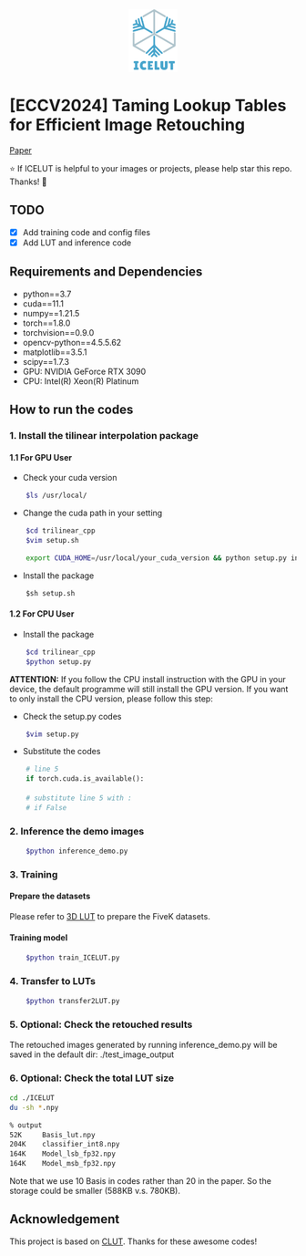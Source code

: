 <p align="center">
  <img src="ICELUT/ICELUT_logo.png" height=110>
</p>

#  [ECCV2024] Taming Lookup Tables for Efficient Image Retouching

[Paper](https://arxiv.org/pdf/2403.19238.pdf)

:star: If ICELUT is helpful to your images or projects, please help star this repo. Thanks! :hugs: 

## TODO
- [x] Add training code and config files
- [x] Add LUT and inference code
## Requirements and Dependencies
+ python==3.7
+ cuda==11.1
+ numpy==1.21.5
+ torch==1.8.0
+ torchvision==0.9.0
+ opencv-python==4.5.5.62
+ matplotlib==3.5.1
+ scipy==1.7.3
+ GPU: NVIDIA GeForce RTX 3090
+ CPU: Intel(R) Xeon(R) Platinum 

## How to run the codes

### 1. Install the tilinear interpolation package

#### 1.1 For GPU User
+ Check your cuda version
```bash
    $ls /usr/local/
```
+ Change the cuda path in your setting
```bash
    $cd trilinear_cpp
    $vim setup.sh
```
```bash
    export CUDA_HOME=/usr/local/your_cuda_version && python setup.py install
```
+ Install the package
```python
    $sh setup.sh
```
#### 1.2 For CPU User

+ Install the package
```bash
    $cd trilinear_cpp
    $python setup.py
```
**ATTENTION:** If you follow the CPU install instruction with the GPU in your device, the default programme will still install the GPU version. If you want to only install the CPU version, please follow this step:
+ Check the setup.py codes
```bash
    $vim setup.py
```

+ Substitute the codes
```python
    # line 5
    if torch.cuda.is_available():

    # substitute line 5 with :
    # if False
```

### 2. Inference the demo images
```bash
    $python inference_demo.py
```

### 3. Training 
#### Prepare the datasets
Please refer to [3D LUT](https://github.com/HuiZeng/Image-Adaptive-3DLUT) to prepare the FiveK datasets.
#### Training model
```bash
    $python train_ICELUT.py
```

### 4. Transfer to LUTs
```bash
    $python transfer2LUT.py
```

### 5. Optional: Check the retouched results
The retouched images generated by running inference_demo.py will be saved in the default dir: ./test_image_output

### 6. Optional: Check the total LUT size
```bash
cd ./ICELUT
du -sh *.npy
```

```bash
% output
52K     Basis_lut.npy
204K    classifier_int8.npy
164K    Model_lsb_fp32.npy
164K    Model_msb_fp32.npy
```
Note that we use 10 Basis in codes rather than 20 in the paper. So the storage could be smaller (588KB v.s. 780KB).

## Acknowledgement
This project is based on [CLUT](https://github.com/Xian-Bei/CLUT). Thanks for these awesome codes!
